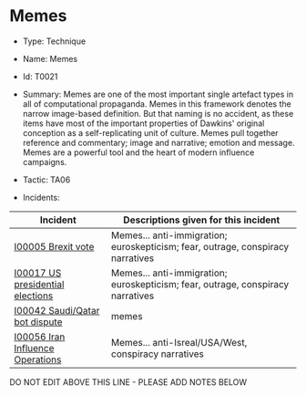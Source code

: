 # Memes

* Type: Technique

* Name: Memes

* Id: T0021

* Summary: Memes are one of the most important single artefact types in all of computational propaganda. Memes in this framework denotes the narrow image-based definition. But that naming is no accident, as these items have most of the important properties of Dawkins' original conception as a self-replicating unit of culture. Memes pull together reference and commentary; image and narrative; emotion and message. Memes are a powerful tool and the heart of modern influence campaigns.

* Tactic: TA06

* Incidents:

| Incident | Descriptions given for this incident |
| -------- | -------------------- |
| [I00005 Brexit vote](../incidents/I00005.md) | Memes... anti-immigration; euroskepticism; fear, outrage, conspiracy narratives |
| [I00017 US presidential elections](../incidents/I00017.md) | Memes... anti-immigration; euroskepticism; fear, outrage, conspiracy narratives |
| [I00042 Saudi/Qatar bot dispute](../incidents/I00042.md) | memes |
| [I00056 Iran Influence Operations](../incidents/I00056.md) | Memes... anti-Isreal/USA/West, conspiracy narratives |

DO NOT EDIT ABOVE THIS LINE - PLEASE ADD NOTES BELOW